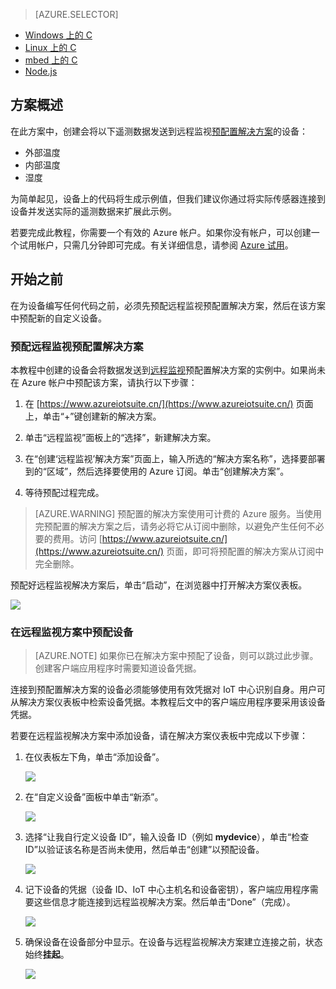 > [AZURE.SELECTOR]
- [Windows 上的 C](/documentation/articles/iot-suite-connecting-devices/)
- [Linux 上的 C](/documentation/articles/iot-suite-connecting-devices-linux/)
- [mbed 上的 C](/documentation/articles/iot-suite-connecting-devices-mbed/)
- [Node.js](/documentation/articles/iot-suite-connecting-devices-node/)

## 方案概述
在此方案中，创建会将以下遥测数据发送到远程监视[预配置解决方案][lnk-what-are-preconfig-solutions]的设备：

- 外部温度
- 内部温度
- 湿度

为简单起见，设备上的代码将生成示例值，但我们建议你通过将实际传感器连接到设备并发送实际的遥测数据来扩展此示例。

若要完成此教程，你需要一个有效的 Azure 帐户。如果你没有帐户，可以创建一个试用帐户，只需几分钟即可完成。有关详细信息，请参阅 [Azure 试用][lnk-1rmb-trial]。

## 开始之前
在为设备编写任何代码之前，必须先预配远程监视预配置解决方案，然后在该方案中预配新的自定义设备。

### 预配远程监视预配置解决方案
本教程中创建的设备会将数据发送到[远程监视][lnk-remote-monitoring]预配置解决方案的实例中。如果尚未在 Azure 帐户中预配该方案，请执行以下步骤：

1. 在 [https://www.azureiotsuite.cn/](https://www.azureiotsuite.cn/) 页面上，单击“+”键创建新的解决方案。

2. 单击“远程监视”面板上的“选择”，新建解决方案。

3. 在“创建‘远程监视’解决方案”页面上，输入所选的“解决方案名称”，选择要部署到的“区域”，然后选择要使用的 Azure 订阅。单击“创建解决方案”。

4. 等待预配过程完成。

> [AZURE.WARNING] 预配置的解决方案使用可计费的 Azure 服务。当使用完预配置的解决方案之后，请务必将它从订阅中删除，以避免产生任何不必要的费用。访问 [https://www.azureiotsuite.cn/](https://www.azureiotsuite.cn/) 页面，即可将预配置的解决方案从订阅中完全删除。

预配好远程监视解决方案后，单击“启动”，在浏览器中打开解决方案仪表板。

![][img-dashboard]  


### 在远程监视方案中预配设备

> [AZURE.NOTE] 如果你已在解决方案中预配了设备，则可以跳过此步骤。创建客户端应用程序时需要知道设备凭据。

连接到预配置解决方案的设备必须能够使用有效凭据对 IoT 中心识别自身。用户可从解决方案仪表板中检索设备凭据。本教程后文中的客户端应用程序要采用该设备凭据。

若要在远程监视解决方案中添加设备，请在解决方案仪表板中完成以下步骤：

1. 在仪表板左下角，单击“添加设备”。
   
    ![][1]  

2. 在“自定义设备”面板中单击“新添”。
   
    ![][2]  

3. 选择“让我自行定义设备 ID”，输入设备 ID（例如 **mydevice**），单击“检查 ID”以验证该名称是否尚未使用，然后单击“创建”以预配设备。
   
    ![][3]  

4. 记下设备的凭据（设备 ID、IoT 中心主机名和设备密钥），客户端应用程序需要这些信息才能连接到远程监视解决方案。然后单击“Done”（完成）。
   
    ![][4]  

5. 确保设备在设备部分中显示。在设备与远程监视解决方案建立连接之前，状态始终**挂起**。
   
    ![][5]  


[img-dashboard]: ./media/iot-suite-selector-connecting/dashboard.png
[1]: ./media/iot-suite-selector-connecting/suite0.png
[2]: ./media/iot-suite-selector-connecting/suite1.png
[3]: ./media/iot-suite-selector-connecting/suite2.png
[4]: ./media/iot-suite-selector-connecting/suite3.png
[5]: ./media/iot-suite-selector-connecting/suite5.png

[lnk-getstarted]: https://www.azureiotsuite.cn/
[lnk-what-are-preconfig-solutions]: /documentation/articles/iot-suite-what-are-preconfigured-solutions/
[lnk-remote-monitoring]: /documentation/articles/iot-suite-remote-monitoring-sample-walkthrough/
[lnk-1rmb-trial]: /pricing/1rmb-trial/

<!---HONumber=Mooncake_1128_2016-->